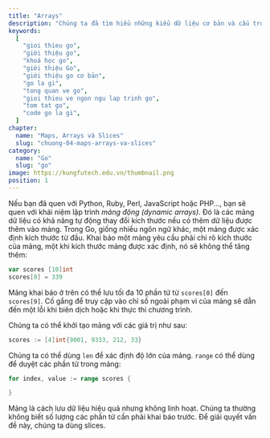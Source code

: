 ```yaml
---
title: "Arrays"
description: "Chúng ta đã tìm hiểu những kiểu dữ liệu cơ bản và cấu trúc trong Go. Giờ là lúc để tìm hiểu arrays, slices và maps."
keywords:
  [
    "gioi thieu go",
    "giới thiệu go",
    "khoá học go",
    "giới thiệu Go",
    "giới thiệu go cơ bản",
    "go la gi",
    "tong quan ve go",
    "gioi thieu ve ngon ngu lap trinh go",
    "tom tat go",
    "code go la gi",
  ]
chapter:
  name: "Maps, Arrays và Slices"
  slug: "chuong-04-maps-arrays-va-slices"
category:
  name: "Go"
  slug: "go"
image: https://kungfutech.edu.vn/thumbnail.png
position: 1
---
```



Nếu bạn đã quen với Python, Ruby, Perl, JavaScript hoặc PHP..., bạn sẽ quen với khái niệm lập trình *mảng động (dynamic arrays)*. Đó là các mảng dữ liệu có khả năng tự động thay đổi kích thước nếu có thêm dữ liệu được thêm vào mảng. Trong Go, giống nhiều ngôn ngữ khác, một mảng được xác định kích thước từ đầu. Khai báo một mảng yêu cầu phải chỉ rõ kích thước của mảng, một khi kích thước mảng được xác định, nó sẽ không thể tăng thêm:

```go
var scores [10]int
scores[0] = 339
```

Mảng khai báo ở trên có thể lưu tối đa 10 phần tử từ `scores[0]` đến `scores[9]`. Cố gắng để truy cập vào chỉ số ngoài phạm vi của mảng sẽ dẫn đến một lỗi khi biên dịch hoặc khi thực thi chương trình.

Chúng ta có thể khởi tạo mảng với các giá trị như sau:

```go
scores := [4]int{9001, 9333, 212, 33}
```

Chúng ta có thể dùng `len` để xác định độ lớn của mảng. `range` có thể dùng để duyệt các phần tử trong mảng:

```go
for index, value := range scores {

}
```

Mảng là cách lưu dữ liệu hiệu quả nhưng không linh hoạt. Chúng ta thường không biết số lượng các phần tử cần phải khai báo trước. Để giải quyết vấn đề này, chúng ta dùng slices.

